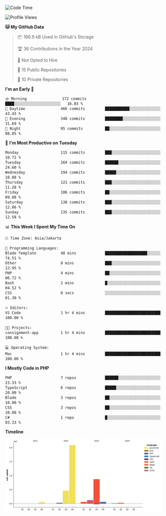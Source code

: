 <!--START_SECTION:waka-->
![Code Time](http://img.shields.io/badge/Code%20Time-436%20hrs%2035%20mins-blue)

![Profile Views](http://img.shields.io/badge/Profile%20Views-0-blue)

**🐱 My GitHub Data** 

> 📦 166.9 kB Used in GitHub's Storage 
 > 
> 🏆 36 Contributions in the Year 2024
 > 
> 🚫 Not Opted to Hire
 > 
> 📜 15 Public Repositories 
 > 
> 🔑 10 Private Repositories 
 > 
**I'm an Early 🐤** 

```text
🌞 Morning                172 commits         ████░░░░░░░░░░░░░░░░░░░░░   16.03 % 
🌆 Daytime                466 commits         ███████████░░░░░░░░░░░░░░   43.43 % 
🌃 Evening                340 commits         ████████░░░░░░░░░░░░░░░░░   31.69 % 
🌙 Night                  95 commits          ██░░░░░░░░░░░░░░░░░░░░░░░   08.85 % 
```
📅 **I'm Most Productive on Tuesday** 

```text
Monday                   115 commits         ███░░░░░░░░░░░░░░░░░░░░░░   10.72 % 
Tuesday                  264 commits         ██████░░░░░░░░░░░░░░░░░░░   24.60 % 
Wednesday                194 commits         █████░░░░░░░░░░░░░░░░░░░░   18.08 % 
Thursday                 121 commits         ███░░░░░░░░░░░░░░░░░░░░░░   11.28 % 
Friday                   106 commits         ██░░░░░░░░░░░░░░░░░░░░░░░   09.88 % 
Saturday                 138 commits         ███░░░░░░░░░░░░░░░░░░░░░░   12.86 % 
Sunday                   135 commits         ███░░░░░░░░░░░░░░░░░░░░░░   12.58 % 
```


📊 **This Week I Spent My Time On** 

```text
🕑︎ Time Zone: Asia/Jakarta

💬 Programming Languages: 
Blade Template           48 mins             ███████████████████░░░░░░   74.51 % 
Other                    8 mins              ███░░░░░░░░░░░░░░░░░░░░░░   12.95 % 
PHP                      4 mins              ██░░░░░░░░░░░░░░░░░░░░░░░   06.72 % 
Bash                     2 mins              █░░░░░░░░░░░░░░░░░░░░░░░░   04.52 % 
CSS                      0 secs              ░░░░░░░░░░░░░░░░░░░░░░░░░   01.30 % 

🔥 Editors: 
VS Code                  1 hr 4 mins         █████████████████████████   100.00 % 

🐱‍💻 Projects: 
consignment-app          1 hr 4 mins         █████████████████████████   100.00 % 

💻 Operating System: 
Mac                      1 hr 4 mins         █████████████████████████   100.00 % 
```

**I Mostly Code in PHP** 

```text
PHP                      7 repos             ██████░░░░░░░░░░░░░░░░░░░   23.33 % 
TypeScript               6 repos             █████░░░░░░░░░░░░░░░░░░░░   20.00 % 
Blade                    3 repos             ██░░░░░░░░░░░░░░░░░░░░░░░   10.00 % 
CSS                      3 repos             ██░░░░░░░░░░░░░░░░░░░░░░░   10.00 % 
C#                       1 repo              █░░░░░░░░░░░░░░░░░░░░░░░░   03.33 % 
```



**Timeline**

![Lines of Code chart](https://raw.githubusercontent.com/brstreet2/brstreet2/main/assets/bar_graph.png)


<!--END_SECTION:waka-->

